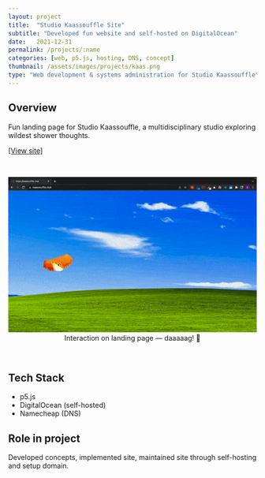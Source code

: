 ```yaml
---
layout: project
title:  "Studio Kaassouffle Site"
subtitle: "Developed fun website and self-hosted on DigitalOcean"
date:   2021-12-31
permalink: /projects/:name
categories: [web, p5.js, hosting, DNS, concept]
thumbnail: /assets/images/projects/kaas.png
type: "Web development & systems administration for Studio Kaassouffle"
---
```


## Overview
Fun landing page for Studio Kaassouffle, a multidisciplinary studio exploring wildest shower thoughts.

<a href="https://kaassouffle.club/" target="_blank">[View site]</a>

<br/>
<p align="center">
<img src="/assets/images/projects/kaassouffle-landing.gif" alt="Screenshot of Empower site" title="Screenshot of empower" width="800px" />
<br/>
Interaction on landing page — daaaaag! 👋
</p>

<br/>

## Tech Stack
 - p5.js
 - DigitalOcean (self-hosted)
 - Namecheap (DNS)

## Role in project
Developed concepts, implemented site, maintained site through self-hosting and setup domain.

<!-- <a href="https://github.com/kwansupp/room-bot" target="_blank">[Repo]</a> -->